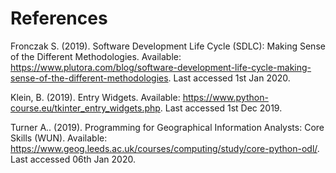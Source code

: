 # References


Fronczak S. (2019). Software Development Life Cycle (SDLC): Making Sense of the Different Methodologies. Available: https://www.plutora.com/blog/software-development-life-cycle-making-sense-of-the-different-methodologies. Last accessed 1st Jan 2020.

Klein, B. (2019). Entry Widgets. Available: https://www.python-course.eu/tkinter_entry_widgets.php. Last accessed 1st Dec 2019.    

Turner A.. (2019). Programming for Geographical Information Analysts: Core Skills (WUN). Available: https://www.geog.leeds.ac.uk/courses/computing/study/core-python-odl/. Last accessed 06th Jan 2020.

